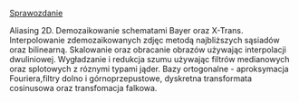 [Sprawozdanie](https://drive.google.com/file/d/14WmJE5x_4ykWvJ6VkPXnbWEQx5Ktct6L/view?usp=sharing)

Aliasing 2D.
Demozaikowanie schematami Bayer oraz X-Trans.
Interpolowanie zdemozaikowanych zdjęc metodą najbliższych sąsiadów oraz bilinearną.
Skalowanie oraz obracanie obrazów używając interpolacji dwuliniowej.
Wygładzanie i redukcja szumu używając filtrów medianowych oraz splotowych z róznymi typami jąder.
Bazy ortogonalne - aproksymacja Fouriera,filtry dolno i górnoprzepustowe, dyskretna transformata cosinusowa oraz transfomacja falkowa.
